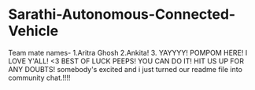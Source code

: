 # Sarathi-Autonomous-Connected-Vehicle

Team mate names-
1.Aritra Ghosh
2.Ankita!
3. YAYYYY! POMPOM HERE! I LOVE Y'ALL! <3 BEST OF LUCK PEEPS! YOU CAN DO IT! HIT US UP FOR ANY DOUBTS! 
somebody's excited and i just turned our readme file into community chat.!!!!
